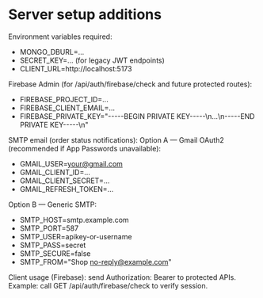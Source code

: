 # Server setup additions

Environment variables required:

- MONGO_DBURL=...
- SECRET_KEY=... (for legacy JWT endpoints)
- CLIENT_URL=http://localhost:5173

Firebase Admin (for /api/auth/firebase/check and future protected routes):
- FIREBASE_PROJECT_ID=...
- FIREBASE_CLIENT_EMAIL=...
- FIREBASE_PRIVATE_KEY="-----BEGIN PRIVATE KEY-----\n...\n-----END PRIVATE KEY-----\n"

SMTP email (order status notifications):
Option A — Gmail OAuth2 (recommended if App Passwords unavailable):
- GMAIL_USER=your@gmail.com
- GMAIL_CLIENT_ID=...
- GMAIL_CLIENT_SECRET=...
- GMAIL_REFRESH_TOKEN=...

Option B — Generic SMTP:
- SMTP_HOST=smtp.example.com
- SMTP_PORT=587
- SMTP_USER=apikey-or-username
- SMTP_PASS=secret
- SMTP_SECURE=false
- SMTP_FROM="Shop <no-reply@example.com>"

Client usage (Firebase): send Authorization: Bearer <idToken> to protected APIs. Example: call GET /api/auth/firebase/check to verify session.
